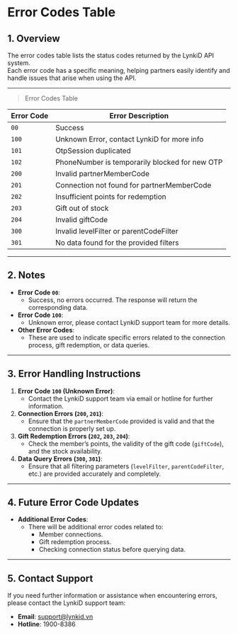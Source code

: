 # Error Codes Table

## 1. Overview

The error codes table lists the status codes returned by the LynkiD API system.  
Each error code has a specific meaning, helping partners easily identify and handle issues that arise when using the API.

---

> Error Codes Table

| **Error Code** | **Error Description**                                       |
|----------------|-------------------------------------------------------------|
| `00`           | Success                                                     |
| `100`          | Unknown Error, contact LynkiD for more info                 |
| `101`          | OtpSession duplicated                                       |
| `102`          | PhoneNumber is temporarily blocked for new OTP              |
| `200`          | Invalid partnerMemberCode                                   |
| `201`          | Connection not found for partnerMemberCode                  |
| `202`          | Insufficient points for redemption                          |
| `203`          | Gift out of stock                                           |
| `204`          | Invalid giftCode                                            |
| `300`          | Invalid levelFilter or parentCodeFilter                     |
| `301`          | No data found for the provided filters                      |

---

## 2. Notes

- **Error Code `00`**:
  - Success, no errors occurred. The response will return the corresponding data.
- **Error Code `100`**:
  - Unknown error, please contact LynkiD support team for more details.
- **Other Error Codes**:
  - These are used to indicate specific errors related to the connection process, gift redemption, or data queries.

---

## 3. Error Handling Instructions

1. **Error Code `100` (Unknown Error)**:
   - Contact the LynkiD support team via email or hotline for further information.
2. **Connection Errors (`200`, `201`)**:
   - Ensure that the `partnerMemberCode` provided is valid and that the connection is properly set up.
3. **Gift Redemption Errors (`202`, `203`, `204`)**:
   - Check the member’s points, the validity of the gift code (`giftCode`), and the stock availability.
4. **Data Query Errors (`300`, `301`)**:
   - Ensure that all filtering parameters (`levelFilter`, `parentCodeFilter`, etc.) are provided accurately and completely.

---

## 4. Future Error Code Updates

- **Additional Error Codes**:
  - There will be additional error codes related to:
    - Member connections.
    - Gift redemption process.
    - Checking connection status before querying data.

---

## 5. Contact Support

If you need further information or assistance when encountering errors, please contact the LynkiD support team:

- **Email**: support@lynkid.vn  
- **Hotline**: 1900-8386
